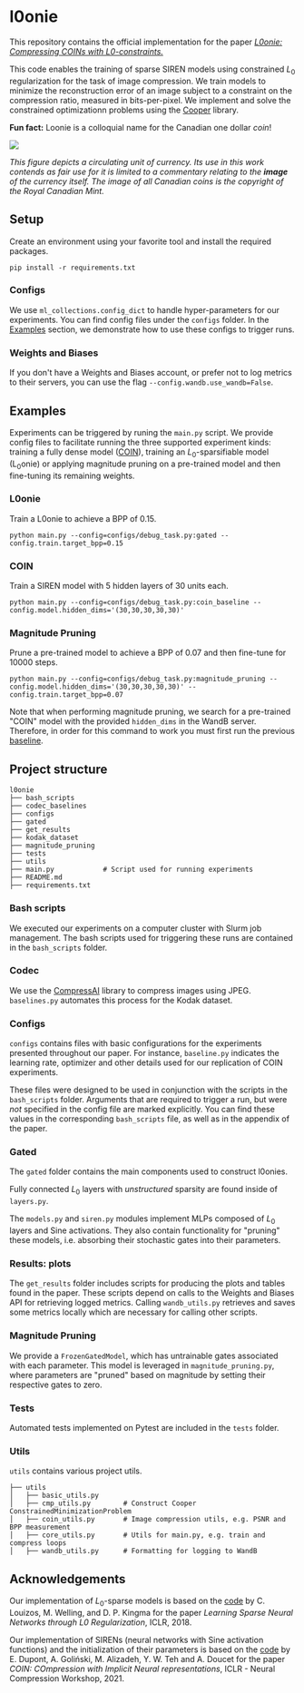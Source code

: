 # l0onie

This repository contains the official implementation for the paper *[L0onie: Compressing COINs with L0-constraints.](https://arxiv.org/abs/2207.04144)*


This code enables the training of sparse SIREN models using constrained $L_0$
regularization for the task of image compression. We train models to minimize the 
reconstruction error of an image subject to a constraint on the compression ratio, measured
in bits-per-pixel. We implement and solve the constrained optimizationn problems using
the [Cooper](https://github.com/cooper-org/cooper) library.

**Fun fact:** Loonie is a colloquial name for the Canadian one dollar *coin*!

![](https://i.imgur.com/0pRCx4X.png)


*This figure depicts a circulating unit of currency. Its use in this work contends as fair
use for it is limited to a commentary relating to the **image** of the
currency itself. The image of all Canadian coins is the copyright of
the Royal Canadian Mint.*

## Setup

Create an environment using your favorite tool and install the required packages.

```pip install -r requirements.txt```

### Configs

We use `ml_collections.config_dict` to handle hyper-parameters for our experiments.
You can find config files under the `configs` folder.
In the [Examples](#examples) section, we demonstrate how to use these configs to trigger runs.

### Weights and Biases

If you don't have a Weights and Biases account, or prefer not to log metrics to
their servers, you can use the flag `--config.wandb.use_wandb=False`.


## Examples

Experiments can be triggered by runing the `main.py` script. We provide config
files to facilitate running the three supported experiment kinds:
training a fully dense model ([COIN](https://github.com/EmilienDupont/coin)),
training an $L_0$-sparsifiable model (L$_0$onie) or applying magnitude pruning on a
pre-trained model and then fine-tuning its remaining weights.

### L0onie
Train a L0onie to achieve a BPP of 0.15.
```
python main.py --config=configs/debug_task.py:gated --config.train.target_bpp=0.15
```

### COIN
Train a SIREN model with 5 hidden layers of 30 units each.

```
python main.py --config=configs/debug_task.py:coin_baseline --config.model.hidden_dims='(30,30,30,30,30)'
```

### Magnitude Pruning
Prune a pre-trained model to achieve a BPP of 0.07 and then fine-tune for 10000
steps.

```
python main.py --config=configs/debug_task.py:magnitude_pruning --config.model.hidden_dims='(30,30,30,30,30)' --config.train.target_bpp=0.07
```

Note that when performing magnitude pruning, we search for a pre-trained "COIN" model with the provided `hidden_dims`
in the WandB server. Therefore, in order for this command to
work you must first run the previous [baseline](#coin).

## Project structure

```
l0onie
├── bash_scripts
├── codec_baselines
├── configs
├── gated
├── get_results
├── kodak_dataset
├── magnitude_pruning
├── tests
├── utils
├── main.py            # Script used for running experiments
├── README.md
├── requirements.txt
```


### Bash scripts

We executed our experiments on a computer cluster with Slurm job management. The bash scripts used for triggering these runs are contained in the `bash_scripts` folder.

### Codec

We use the [CompressAI](https://interdigitalinc.github.io/CompressAI/) library to
compress images using JPEG. `baselines.py` automates this process for the Kodak dataset.


### Configs

`configs` contains files with basic configurations for the experiments presented throughout our paper.
For instance, `baseline.py` indicates the learning rate, optimizer and other details used
for our replication of COIN experiments.

These files were designed to be used in conjunction with the scripts in
the `bash_scripts` folder. Arguments that are required to trigger a run, but
were *not* specified in the config file are marked explicitly. You can find these
values in the corresponding `bash_scripts` file, as well as in the appendix of the
paper.



### Gated
The `gated` folder contains the main components used to construct l0onies.

Fully connected $L_0$ layers with *unstructured* sparsity are found inside of `layers.py`.

The `models.py` and `siren.py` modules implement MLPs composed of $L_0$ layers and Sine activations.
They also contain functionality for "pruning" these models, i.e. absorbing their
stochastic gates into their parameters.


### Results: plots

The `get_results` folder includes scripts for producing the plots and tables found in the paper.
These scripts depend on calls to the Weights and Biases API for retrieving logged metrics.
Calling `wandb_utils.py` retrieves and saves some metrics locally which are necessary for calling other scripts.

### Magnitude Pruning

We provide a `FrozenGatedModel`, which has untrainable gates associated with
each parameter. This model is leveraged in `magnitude_pruning.py`, where parameters
are "pruned" based on magnitude by setting their respective gates to zero.


### Tests

Automated tests implemented on Pytest are included in the `tests` folder.

### Utils

`utils` contains various project utils.

```
├── utils
│   ├── basic_utils.py
│   ├── cmp_utils.py        # Construct Cooper ConstrainedMinimizationProblem
│   ├── coin_utils.py       # Image compression utils, e.g. PSNR and BPP measurement
│   ├── core_utils.py       # Utils for main.py, e.g. train and compress loops
│   ├── wandb_utils.py      # Formatting for logging to WandB
```

## Acknowledgements
Our implementation of $L_0$-sparse models is based on the [code](https://github.com/AMLab-Amsterdam/L0_regularization)
by C. Louizos, M. Welling, and D. P. Kingma for the paper *Learning Sparse Neural Networks through L0 Regularization*, ICLR, 2018.

Our implementation of SIRENs (neural networks with Sine activation functions) and the initialization of their parameters is based on the [code](https://github.com/EmilienDupont/coin) by E. Dupont, A. Goliński, M. Alizadeh, Y. W. Teh and A. Doucet for the paper *COIN: COmpression with Implicit Neural representations*, ICLR - Neural Compression Workshop, 2021.
